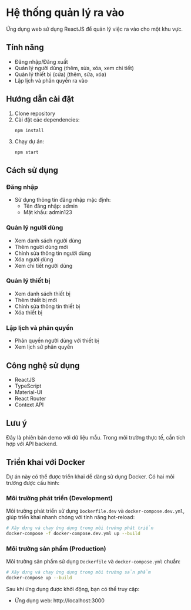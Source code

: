 # Hệ thống quản lý ra vào

Ứng dụng web sử dụng ReactJS để quản lý việc ra vào cho một khu vực.

## Tính năng

- Đăng nhập/Đăng xuất
- Quản lý người dùng (thêm, sửa, xóa, xem chi tiết)
- Quản lý thiết bị (cửa) (thêm, sửa, xóa)
- Lập lịch và phân quyền ra vào

## Hướng dẫn cài đặt

1. Clone repository
2. Cài đặt các dependencies:
   ```
   npm install
   ```
3. Chạy dự án:
   ```
   npm start
   ```

## Cách sử dụng

### Đăng nhập

- Sử dụng thông tin đăng nhập mặc định:
  - Tên đăng nhập: admin
  - Mật khẩu: admin123

### Quản lý người dùng

- Xem danh sách người dùng
- Thêm người dùng mới
- Chỉnh sửa thông tin người dùng
- Xóa người dùng
- Xem chi tiết người dùng

### Quản lý thiết bị

- Xem danh sách thiết bị
- Thêm thiết bị mới
- Chỉnh sửa thông tin thiết bị
- Xóa thiết bị

### Lập lịch và phân quyền

- Phân quyền người dùng với thiết bị
- Xem lịch sử phân quyền

## Công nghệ sử dụng

- ReactJS
- TypeScript
- Material-UI
- React Router
- Context API

## Lưu ý

Đây là phiên bản demo với dữ liệu mẫu. Trong môi trường thực tế, cần tích hợp với API backend.

## Triển khai với Docker

Dự án này có thể được triển khai dễ dàng sử dụng Docker. Có hai môi trường được cấu hình:

### Môi trường phát triển (Development)

Môi trường phát triển sử dụng `Dockerfile.dev` và `docker-compose.dev.yml`, giúp triển khai nhanh chóng với tính năng hot-reload:

```bash
# Xây dựng và chạy ứng dụng trong môi trường phát triển
docker-compose -f docker-compose.dev.yml up --build
```

### Môi trường sản phẩm (Production)

Môi trường sản phẩm sử dụng `Dockerfile` và `docker-compose.yml` chuẩn:

```bash
# Xây dựng và chạy ứng dụng trong môi trường sản phẩm
docker-compose up --build
```

Sau khi ứng dụng được khởi động, bạn có thể truy cập:
- Ứng dụng web: http://localhost:3000
